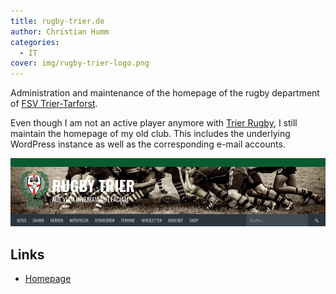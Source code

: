 ```yaml
---
title: rugby-trier.de
author: Christian Humm
categories:
  - IT
cover: img/rugby-trier-logo.png
---
```


Administration and maintenance of the homepage of the rugby department of [FSV Trier-Tarforst](https://fsv-trier-tarforst.de/).

<!--more-->

Even though I am not an active player anymore with [Trier Rugby](https://www.rugby-trier.de/), I still maintain the homepage of my old club. This includes the underlying WordPress instance as well as the corresponding e-mail accounts.

![Screenshot of the Homepage (Header)](img/rugby-trier-screenshot.png)

## Links

* [Homepage](https://www.rugby-trier.de/)